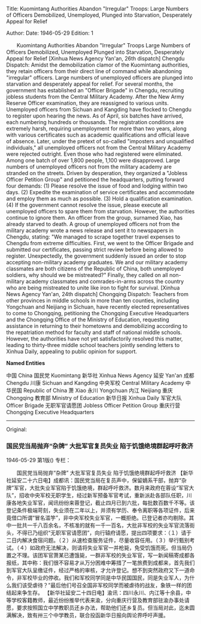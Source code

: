 Title: Kuomintang Authorities Abandon "Irregular" Troops: Large Numbers of Officers Demobilized, Unemployed, Plunged into Starvation, Desperately Appeal for Relief

Author:
Date: 1946-05-29
Edition: 1

　　Kuomintang Authorities Abandon "Irregular" Troops
    Large Numbers of Officers Demobilized, Unemployed
    Plunged into Starvation, Desperately Appeal for Relief
    [Xinhua News Agency Yan'an, 26th dispatch] Chengdu Dispatch: Amidst the demobilization clamor of the Kuomintang authorities, they retain officers from their direct line of command while abandoning "irregular" officers. Large numbers of unemployed officers are plunged into starvation and desperately appeal for relief. For several months, the government has established an "Officer Brigade" in Chengdu, recruiting jobless students from the Central Military Academy. After the New Army Reserve Officer examination, they are reassigned to various units. Unemployed officers from Sichuan and Kangding have flocked to Chengdu to register upon hearing the news. As of April, six batches have arrived, each numbering hundreds or thousands. The registration conditions are extremely harsh, requiring unemployment for more than two years, along with various certificates such as academic qualifications and official leave of absence. Later, under the pretext of so-called "imposters and unqualified individuals," all unemployed officers not from the Central Military Academy were rejected outright. Even those who had registered were eliminated. Among one batch of over 1,800 people, 1,100 were disapproved. Large numbers of unemployed officers not from the military academy are stranded on the streets. Driven by desperation, they organized a "Jobless Officer Petition Group" and petitioned the headquarters, putting forward four demands: (1) Please resolve the issue of food and lodging within two days. (2) Expedite the examination of service certificates and accommodate and employ them as much as possible. (3) Hold a qualification examination. (4) If the government cannot resolve the issue, please execute all unemployed officers to spare them from starvation. However, the authorities continue to ignore them. An officer from the group, surnamed Xiao, has already starved to death. A group of unemployed officers not from the military academy wrote a news release and sent it to newspapers in Chengdu, stating: "We managed to scrape together travel expenses to Chengdu from extreme difficulties. First, we went to the Officer Brigade and submitted our certificates, passing strict review before being allowed to register. Unexpectedly, the government suddenly issued an order to stop accepting non-military academy graduates. We and our military academy classmates are both citizens of the Republic of China, both unemployed soldiers, why should we be mistreated?" Finally, they called on all non-military academy classmates and comrades-in-arms across the country who are being mistreated to unite like iron to fight for survival.
    [Xinhua News Agency Yan'an, 24th dispatch] Chongqing Dispatch: Teachers from other provinces in middle schools in more than ten counties, including Yongchuan and Neijiang in Sichuan, have recently elected representatives to come to Chongqing, petitioning the Chongqing Executive Headquarters and the Chongqing Office of the Ministry of Education, requesting assistance in returning to their hometowns and demobilizing according to the repatriation method for faculty and staff of national middle schools. However, the authorities have not yet satisfactorily resolved this matter, leading to thirty-three middle school teachers jointly sending letters to Xinhua Daily, appealing to public opinion for support.

**Named Entities**

中国    China
国民党  Kuomintang
新华社  Xinhua News Agency
延安    Yan'an
成都    Chengdu
川康    Sichuan and Kangding
中央军校  Central Military Academy
中华民国  Republic of China
萧    Xiao
永川    Yongchuan
内江    Neijiang
重庆    Chongqing
教育部  Ministry of Education
新华日报  Xinhua Daily
军官大队  Officer Brigade
无职军官请愿团   Jobless Officer Petition Group
重庆行营  Chongqing Executive Headquarters



<hr /> 

Original: 


### 国民党当局抛弃“杂牌”  大批军官复员失业  陷于饥饿绝境群起呼吁救济

1946-05-29
第1版()
专栏：

　　国民党当局抛弃“杂牌”
    大批军官复员失业
    陷于饥饿绝境群起呼吁救济
    【新华社延安二十六日电】成都讯：国民党当局在复员声中，保留嫡系干部，抛弃“杂牌”军官，大批失业军官陷于饥饿绝境，群起呼吁救济。数月来政府在蓉设“军官大队”，招收中央军校无职学生，经过新军预备军官考试，重新派赴各部队任职，川康各地失业军官，闻讯纷纷来蓉登记，截止四月已到六批，每批数百数千不等。该登记条件极端苛刻，失业须在二年以上，并须有学历、奉令离职等各项证件，后来竟借口所谓“冒名滥竽”，非中央军校失业军官，一概拒绝。已登记者亦均剔除。其中一批共一千八百余名，不核准的就有一千一百名，大批非军校的失业军官流落街头，不得已乃组织“无职军官请愿团”，向行辕府请愿，提出四项要求：（１）请于二日内解决食宿问题。（２）从速检查服务证件，尽量收容任用。（３）举行甄别考试。（４）如政府无法解决，则请将失业军官一并枪毙，免受饥饿而死。但当局仍置之不理。该团军官萧某已遭饿毙，一群非军校的失业军官，写一新闻稿寄成都各报纸，其中称：我们很不容易才从万分困难中筹措了一笔旅费到成都来，首先我们到军官大队呈缴证件，经过严格的审核，才允许登记。想不到突然政府又下一道命令，非军校毕业的停收。我们和军校同学同是中华民国国民，同是失业军人，为什么我们该受虐待？”最后他们号召全国非军校同学而被虐待的战友，象铁一样的团结起来争生存。
    【新华社延安二十四日电】渝讯：四川永川、内江等十余县，中等学校客籍教师，最近纷纷推举代表来渝，分向重庆行营及教育部驻渝办事处请愿，要求按照国立中学教职员还乡办法，帮助他们还乡复员。但当局对此，迄未圆满解决，致有卅三个中学教员，联合投函新华日报向舆论界呼吁声援。
